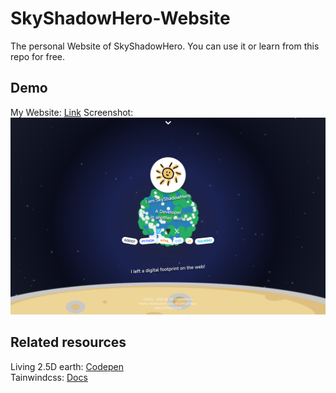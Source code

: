 # SkyShadowHero-Website
The personal Website of SkyShadowHero.
You can use it or learn from this repo for free.
## Demo
My Website: [Link](https://www.skyshadow.fun)
Screenshot:
![Homepage](/image.png)
## Related resources
Living 2.5D earth: [Codepen](https://codepen.io/ferronsays/pen/AwgQVG)  
Tainwindcss: [Docs](https://tailwindcss.com/)
 
